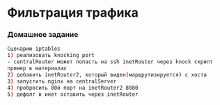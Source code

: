 # Фильтрация трафика

### Домашнее задание

```bash
Сценарии iptables
1) реализовать knocking port
- centralRouter может попасть на ssh inetRouter через knock скрипт
пример в материалах
2) добавить inetRouter2, который виден(маршрутизируется) с хоста
3) запустить nginx на centralServer
4) пробросить 80й порт на inetRouter2 8080
5) дефолт в инет оставить через inetRouter
```

